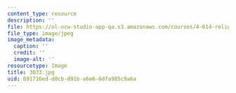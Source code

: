 ```yaml
---
content_type: resource
description: ''
file: https://ol-ocw-studio-app-qa.s3.amazonaws.com/courses/4-614-religious-architecture-and-islamic-cultures-fall-2002/691716edd0cbd91ba6e66dfa985c9a6a_3033.jpg
file_type: image/jpeg
image_metadata:
  caption: ''
  credit: ''
  image-alt: ''
resourcetype: Image
title: 3033.jpg
uid: 691716ed-d0cb-d91b-a6e6-6dfa985c9a6a
---
```

